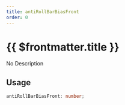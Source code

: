 ```yaml
---
title: antiRollBarBiasFront
order: 0
---
```


# {{ $frontmatter.title }}

No Description

## Usage

```ts
antiRollBarBiasFront: number;
```
